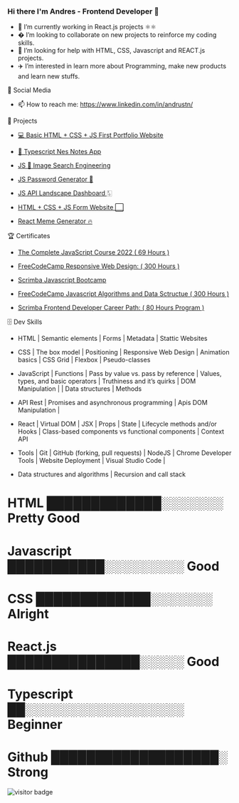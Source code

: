 ### Hi there I'm Andres - Frontend Developer 👋 ### 

- 📇 I’m currently working in React.js projects ⚛⚛️
- � I’m looking to collaborate on new projects to reinforce my coding skills.
- 👾 I’m looking for help with HTML, CSS, Javascript and REACT.js projects.
- ✈️ I’m interested in learn more about Programming, make new products and learn new stuffs.

 📲 Social Media

- 📫 How to reach me: https://www.linkedin.com/in/andrustn/

 💾 Projects

- <a href="https://devandres.netlify.app/index.html" target="_blank" rel="noopener noreferrer" > 💻 Basic HTML + CSS + JS First Portfolio Website </a>   

- <a href="https://css-nes-notes-markdown.vercel.app/" target="_blank" rel="noopener noreferrer" > 📝 Typescript Nes Notes App </a>

- <a href="https://devandres.netlify.app/image%20search%20engineering/portfolio-itemdos" target="_blank" rel="noopener noreferrer" > JS 📸 Image Search Engineering </a>


- <a href="https://rpg-tau.vercel.app/" target="_blank" rel="noopener noreferrer" > JS Password Generator 🔐 </a>


- <a href="https://api-dashboard-iota.vercel.app/" target="_blank" rel="noopener noreferrer" > JS API Landscape Dashboard 🀧 </a>


- <a href="https://form-website.vercel.app/" target="_blank" rel="noopener noreferrer" > HTML + CSS + JS Form Website ⬜️ </a>

- <a href="https://react-meme-generator-nine.vercel.app/" target="_blank" rel="noopener noreferrer" > React Meme Generator 🔥 </a>



🏆 Certificates

  - <a href="https://www.udemy.com/certificate/UC-93bdd64a-c2fb-4a0c-9347-082f01eb919b/" target="_blank" rel="noopener noreferrer">  The Complete JavaScript Course 2022 ( 69 Hours ) </a> 
 
  -  <a href="https://www.freecodecamp.org/certification/andrustn/responsive-web-design" target="_blank" rel="noopener noreferrer"> FreeCodeCamp Responsive Web Design: ( 300 Hours ) </a>
 
  - <a href="https://scrimba.com/certificate/uWKx6Gt6/gjavascript" target="_blank" rel="noopener noreferrer"> Scrimba Javascript Bootcamp </a>
 
  - <a href="https://www.freecodecamp.org/certification/andrustn/javascript-algorithms-and-data-structures" target="_blank" rel="noopener noreferrer"> FreeCodeCamp Javascript Algorithms and Data Sctructue ( 300 Hours ) </a>
 
  - <a href="https://scrimba.com/certificate/uWKx6Gt6/gfrontend" > Scrimba Frontend Developer Career Path: ( 80 Hours Program ) </a>



 🗄 Dev Skills

 * HTML | Semantic elements | Forms | Metadata | Stattic Websites

 * CSS | The box model  | Positioning  | Responsive Web Design | Animation basics | CSS Grid | Flexbox | Pseudo-classes

* JavaScript | Functions | Pass by value vs. pass by reference | Values, types, and basic operators | Truthiness and it’s quirks | DOM Manipulation |
 | Data structures | Methods

* API Rest | Promises and asynchronous programming | Apis DOM Manipulation | 

* React | Virtual DOM | JSX | Props | State | Lifecycle methods and/or Hooks | Class-based components vs functional components | Context API

* Tools | Git | GitHub (forking, pull requests) | NodeJS | Chrome Developer Tools | Website Deployment |  Visual Studio Code |

* Data structures and algorithms | Recursion and call stack


# HTML        █████████████░░░░░░░  Pretty Good
# Javascript  ███████████░░░░░░░░░  Good
# CSS         █████████████░░░░░░░  Alright
# React.js    ███████████████░░░░░  Good 
# Typescript  ██░░░░░░░░░░░░░░░░░░  Beginner
# Github      ███████████████████░  Strong


![visitor badge](https://visitor-badge.glitch.me/badge?page_id=devandres22.visitor-badge&left_text=MyPageVisitors)
